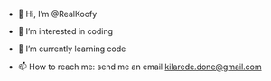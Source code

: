 - 👋 Hi, I’m @RealKoofy
- 👀 I’m interested in coding
- 🌱 I’m currently learning code

- 📫 How to reach me: send me an email kilarede.done@gmail.com
<!---
RealKoofy/RealKoofy is a ✨ special ✨ repository because its `README.md` (this file) appears on your GitHub profile.
You can click the Preview link to take a look at your changes.
--->

